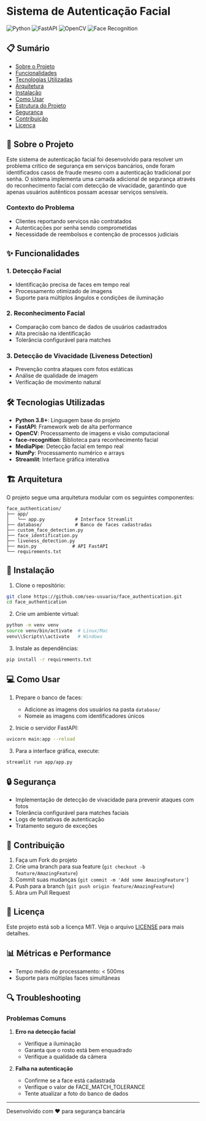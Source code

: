 # Sistema de Autenticação Facial

![Python](https://img.shields.io/badge/Python-3.8%2B-blue)
![FastAPI](https://img.shields.io/badge/FastAPI-0.68%2B-green)
![OpenCV](https://img.shields.io/badge/OpenCV-4.5%2B-red)
![Face Recognition](https://img.shields.io/badge/Face--Recognition-1.3.0-orange)

## 📋 Sumário
- [Sobre o Projeto](#-sobre-o-projeto)
- [Funcionalidades](#-funcionalidades)
- [Tecnologias Utilizadas](#-tecnologias-utilizadas)
- [Arquitetura](#-arquitetura)
- [Instalação](#-instalação)
- [Como Usar](#-como-usar)
- [Estrutura do Projeto](#-estrutura-do-projeto)
- [Segurança](#-segurança)
- [Contribuição](#-contribuição)
- [Licença](#-licença)

## 🎯 Sobre o Projeto

Este sistema de autenticação facial foi desenvolvido para resolver um problema crítico de segurança em serviços bancários, onde foram identificados casos de fraude mesmo com a autenticação tradicional por senha. O sistema implementa uma camada adicional de segurança através do reconhecimento facial com detecção de vivacidade, garantindo que apenas usuários autênticos possam acessar serviços sensíveis.

### Contexto do Problema
- Clientes reportando serviços não contratados
- Autenticações por senha sendo comprometidas
- Necessidade de reembolsos e contenção de processos judiciais

## ✨ Funcionalidades

### 1. Detecção Facial
- Identificação precisa de faces em tempo real
- Processamento otimizado de imagens
- Suporte para múltiplos ângulos e condições de iluminação

### 2. Reconhecimento Facial
- Comparação com banco de dados de usuários cadastrados
- Alta precisão na identificação
- Tolerância configurável para matches

### 3. Detecção de Vivacidade (Liveness Detection)
- Prevenção contra ataques com fotos estáticas
- Análise de qualidade de imagem
- Verificação de movimento natural

## 🛠 Tecnologias Utilizadas

- **Python 3.8+**: Linguagem base do projeto
- **FastAPI**: Framework web de alta performance
- **OpenCV**: Processamento de imagens e visão computacional
- **face-recognition**: Biblioteca para reconhecimento facial
- **MediaPipe**: Detecção facial em tempo real
- **NumPy**: Processamento numérico e arrays
- **Streamlit**: Interface gráfica interativa

## 🏗 Arquitetura

O projeto segue uma arquitetura modular com os seguintes componentes:

```
face_authentication/
├── app/
│   └── app.py           # Interface Streamlit
├── database/            # Banco de faces cadastradas
├── custom_face_detection.py
├── face_identification.py
├── liveness_detection.py
├── main.py             # API FastAPI
└── requirements.txt
```

## 🚀 Instalação

1. Clone o repositório:
```bash
git clone https://github.com/seu-usuario/face_authentication.git
cd face_authentication
```

2. Crie um ambiente virtual:
```bash
python -m venv venv
source venv/bin/activate  # Linux/Mac
venv\\Scripts\\activate   # Windows
```

3. Instale as dependências:
```bash
pip install -r requirements.txt
```

## 💻 Como Usar

1. Prepare o banco de faces:
   - Adicione as imagens dos usuários na pasta `database/`
   - Nomeie as imagens com identificadores únicos

2. Inicie o servidor FastAPI:
```bash
uvicorn main:app --reload
```

3. Para a interface gráfica, execute:
```bash
streamlit run app/app.py
```

## 🔒 Segurança

- Implementação de detecção de vivacidade para prevenir ataques com fotos
- Tolerância configurável para matches faciais
- Logs de tentativas de autenticação
- Tratamento seguro de exceções

## 🤝 Contribuição

1. Faça um Fork do projeto
2. Crie uma branch para sua feature (`git checkout -b feature/AmazingFeature`)
3. Commit suas mudanças (`git commit -m 'Add some AmazingFeature'`)
4. Push para a branch (`git push origin feature/AmazingFeature`)
5. Abra um Pull Request

## 📄 Licença

Este projeto está sob a licença MIT. Veja o arquivo [LICENSE](LICENSE) para mais detalhes.

## 📊 Métricas e Performance

- Tempo médio de processamento: < 500ms
- Suporte para múltiplas faces simultâneas

## 🔍 Troubleshooting

### Problemas Comuns

1. **Erro na detecção facial**
   - Verifique a iluminação
   - Garanta que o rosto está bem enquadrado
   - Verifique a qualidade da câmera

2. **Falha na autenticação**
   - Confirme se a face está cadastrada
   - Verifique o valor de FACE_MATCH_TOLERANCE
   - Tente atualizar a foto do banco de dados

---
Desenvolvido com ❤️ para segurança bancária 